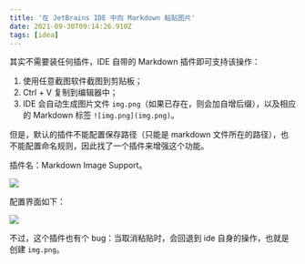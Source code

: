 ```yaml
---
title: '在 JetBrains IDE 中向 Markdown 粘贴图片'
date: 2021-09-30T09:14:26.910Z
tags: [idea]
---
```


其实不需要装任何插件，IDE 自带的 Markdown 插件即可支持该操作：

1. 使用任意截图软件截图到剪贴板；
2. Ctrl + V 复制到编辑器中；
3. IDE 会自动生成图片文件 `img.png`（如果已存在，则会加自增后缀），以及相应的 Markdown 标签 `![img.png](img.png)`。

但是，默认的插件不能配置保存路径（只能是 markdown 文件所在的路径），也不能配置命名规则，因此找了一个插件来增强这个功能。

<!-- more -->

插件名：Markdown Image Support。

![](0f014f66da4940ed84c124e4febd0010.png)

配置界面如下：

![](d39ec6e11506404ea595afff42a20b43.png)

不过，这个插件也有个 bug：当取消粘贴时，会回退到 ide 自身的操作，也就是创建 `img.png`。
